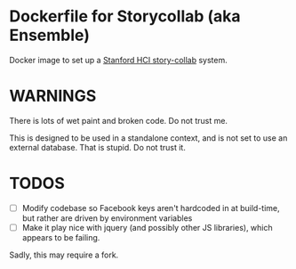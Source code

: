 Dockerfile for Storycollab (aka Ensemble)
=========================================
Docker image to set up a [Stanford HCI story-collab](https://github.com/StanfordHCI/story-collab) system.

# WARNINGS
There is lots of wet paint and broken code. Do not trust me.

This is designed to be used in a standalone context, and is not set to use an external database. That is stupid. Do not trust it.

# TODOS
- [ ] Modify codebase so Facebook keys aren't hardcoded in at build-time, but rather are driven by environment variables
- [ ] Make it play nice with jquery (and possibly other JS libraries), which appears to be failing.

Sadly, this may require a fork.
